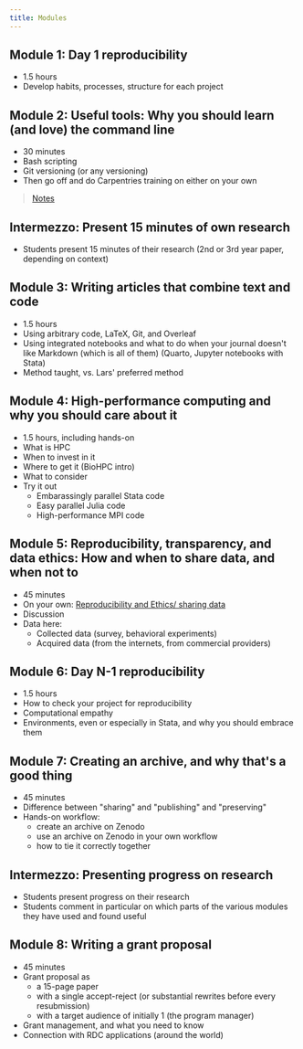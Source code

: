 ```yaml
---
title: Modules
---
```



## Module 1: Day 1 reproducibility

- 1.5 hours
- Develop habits, processes, structure for each project

## Module 2: Useful tools: Why you should learn (and love) the command line

- 30 minutes
- Bash scripting
- Git versioning (or any versioning)
- Then go off and do Carpentries training on either on your own

> [Notes](module2.html)

## Intermezzo: Present 15 minutes of own research

- Students present 15 minutes of their research (2nd or 3rd year paper, depending on context)

## Module 3: Writing articles that combine text and code

- 1.5 hours
- Using arbitrary code, LaTeX, Git, and Overleaf
- Using integrated notebooks and what to do when your journal doesn't like Markdown (which is all of them) (Quarto, Jupyter notebooks with Stata)
- Method taught, vs. Lars' preferred method

## Module 4: High-performance computing and why you should care about it

- 1.5 hours, including hands-on
- What is HPC
- When to invest in it
- Where to get it (BioHPC intro)
- What to consider
- Try it out
  - Embarassingly parallel Stata code
  - Easy parallel Julia code
  - High-performance MPI code

## Module 5: Reproducibility, transparency, and data ethics: How and when to share data, and when not to

- 45 minutes
- On your own: [Reproducibility and Ethics/ sharing data](https://labordynamicsinstitute.github.io/crress/#session-2)
- Discussion
- Data here:
  - Collected data (survey, behavioral experiments)
  - Acquired data (from the internets, from commercial providers)

## Module 6: Day N-1 reproducibility

- 1.5 hours
- How to check your project for reproducibility
- Computational empathy
- Environments, even or especially in Stata, and why you should embrace them

## Module 7: Creating an archive, and why that's a good thing

- 45 minutes
- Difference between "sharing" and "publishing" and "preserving"
- Hands-on workflow:
    - create an archive on Zenodo
    - use an archive on Zenodo in your own workflow
    - how to tie it correctly together
 
## Intermezzo: Presenting progress on research

- Students present progress on their research
- Students comment in particular on which parts of the various modules they have used and found useful

## Module 8: Writing a grant proposal

- 45 minutes
- Grant proposal as
  - a 15-page paper
  - with a single accept-reject (or substantial rewrites before every resubmission)
  - with a target audience of initially 1 (the program manager)
- Grant management, and what you need to know
- Connection with RDC applications (around the world)

